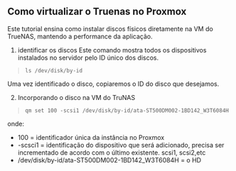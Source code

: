 
## Como virtualizar o Truenas no Proxmox
Este tutorial ensina como instalar discos físicos diretamente na VM do TrueNAS, mantendo a performance da aplicação.

1. identificar os discos
Este comando mostra todos os dispositivos instalados no servidor pelo ID único dos discos.

> `ls /dev/disk/by-id`

Uma vez identificado o disco, copiaremos o ID do disco que desejamos.

2. Incorporando o disco na VM do TruNAS
> `qm set 100 -scsi1 /dev/disk/by-id/ata-ST500DM002-1BD142_W3T6084H`

onde:
- 100 = identificador única da instância no Proxmox
- -scsci1 = identificação do dispositivo que será adicionado, precisa ser incrementado de acordo com o último existente. scsi1, scsi2,etc
- /dev/disk/by-id/ata-ST500DM002-1BD142_W3T6084H = o HD